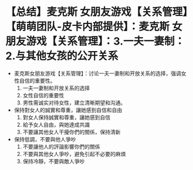 # 【总结】麦克斯 女朋友游戏【关系管理】【萌萌团队-皮卡内部提供】：麦克斯 女朋友游戏【关系管理】：3.一夫一妻制：2.与其他女孩的公开关系

-   麦克斯女朋友游戏【关系管理】：讨论一夫一妻制和开放关系的选择，强调女性自信的重要性。
    1.  一夫一妻制和开放关系的选择
    2.  女性自信的重要性
    3.  男性需诚实对待女性，建立清晰期望和沟通。
-   保持對女人的誠實和尊重，讓她感到自信和自由
    1.  對女人保持誠實和尊重，讓她感到自信
    2.  給予女人自由，與她達成共識
    3.  不要讓其他女人干擾你們的關係，保持清新
-   保持低調，不要與他人爭吵
    1.  不要讓他人的評論影響你們的關係
    2.  不要與其他女人爭吵，避免引起不必要的麻煩
    3.  保持冷靜，不要與敵人爭吵